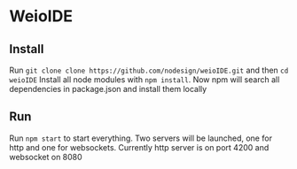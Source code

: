 # WeioIDE 


## Install
Run `git clone clone https://github.com/nodesign/weioIDE.git` and then `cd weioIDE`
Install all node modules with `npm install`. Now npm will search all dependencies in package.json and install them locally

## Run

Run `npm start` to start everything. Two servers will be launched, one for http and one for websockets. Currently http server is on port 4200 and websocket on 8080
